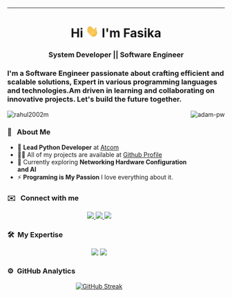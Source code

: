 <hr>
<h1 align="center">Hi <img src="https://raw.githubusercontent.com/ABSphreak/ABSphreak/master/gifs/Hi.gif" width="30px"> I'm Fasika</h1>
<h3 align="center">System Developer || Software Engineer</h3>
<h3>I'm a Software Engineer passionate about crafting efficient and scalable solutions, Expert in various programming languages and technologies.Am driven in learning and collaborating on innovative projects.                    Let's build the future together.</h3>
<p><img align="right" height="430em" src="https://github.com/Adam-pw/Adam-pw/blob/main/animation_500_kxa883sd.gif" alt="adam-pw" /></p>

<p> <img src="https://komarev.com/ghpvc/?username=fasikablack&label=Profile%20views&color=e89b17&style=flat" alt="rahul2002m" /> </p>

### 📖 &nbsp; About Me
- 🐍 **Lead Python Developer** at [Atcom](https://atcomsolutionsplc.com/)
- 👨‍💻 All of my projects are available at [Github Profile](https://github.com/fasikablack)
- 👾 Currently exploring **Networking Hardware Configuration and AI**
- ⚡ **Programing is My Passion** I love everything about it.

### ✉️ &nbsp; Connect with me
<div align="center"> 
  <a href="mailto:fasikazelalem12@gmail.com">
    <img src="https://img.shields.io/badge/Gmail-333333?style=for-the-badge&logo=gmail&logoColor=red" />
  </a>
  <a href="https://linkedin.com/in/fasika-zelalem-79681b217" target="_blank">
    <img src="https://img.shields.io/badge/LinkedIn-0077B5?style=for-the-badge&logo=linkedin&logoColor=white" target="_blank" />
  </a>
  <a href="https://github.com/fasikablack" target="_blank">
     <img src="https://img.shields.io/badge/Portfolio-FF5722?style=for-the-badge&logo=todoist&logoColor=white" target="_blank" /> <!-- sqlite, safari, google-chrome are other good icon options -->
  </a>
</div>

### 🛠 &nbsp;My Expertise
<div align="center">
    <img src="https://skillicons.dev/icons?i=react,bootstrap,mui,html,css,vscode,github,figma,tailwind,git,r" />
    <img src="https://skillicons.dev/icons?i=nodejs,python,javascript,typescript,express,firebase,mongodb,c,java,nextjs,mysql,flask" /><br>
</div>



### ⚙️ &nbsp;GitHub Analytics

<p align="center">
<a href="https://git.io/streak-stats"><img src="https://github-readme-streak-stats.herokuapp.com?user=fasikablack&theme=dark" alt="GitHub Streak" /></a>
</p>
